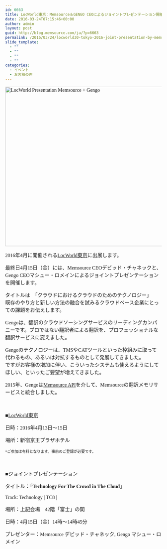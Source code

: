 ```yaml
---
id: 6663
title: LocWorld東京：Memsource＆GENGO CEOによるジョイントプレゼンテーション開催
date: 2016-03-24T07:15:46+00:00
author: admin
layout: post
guid: http://blog.memsource.com/ja/?p=6663
permalink: /2016/03/24/locworld30-tokyo-2016-joint-presentation-by-memsource-ceo-david-canek-and-gengo-ceo-matthew-romaine-jp/
slide_template:
  - ""
  - ""
  - ""
  - ""
categories:
  - イベント
  - お客様の声
---
```

<div style="font-family: 'メイリオ', Meiryo, 'ヒラギノ角ゴ Pro W3'; font-size: medium;">
  <p>
    <a href="/wp-content/uploads/2016/03/LocWorld-Presentation-Memsource-Gengo.png"><img class="alignnone wp-image-6588 size-full" src="/wp-content/uploads/2016/03/LocWorld-Presentation-Memsource-Gengo.png" alt="LocWorld Presentation Memsource + Gengo" width="1024" height="512" data-id="6588" /></a>
  </p>
  
  <p>
    2016年4月に開催される<a href="http://locworld.com/events/locworld30-tokyo-2016/" target="_blank">LocWorld東京</a>に出展します。
  </p>
  
  <p>
    最終日4月15日（金）には、Memsource CEOデビッド・チャネックと、Gengo CEOマシュー・ロメインによるジョイントプレゼンテーションを開催します。
  </p>
  
  <p>
    <!--more-->
  </p>
  
  <p>
    タイトルは　「クラウドにおけるクラウドのためのテクノロジー」<br /> 既存のやり方と新しい方法の融合を試みるクラウドベース企業にとっての課題をお伝えします。
  </p>
  
  <p>
    Gengoは、翻訳のクラウドソーシングサービスのリーディングカンパニーです。プロではない翻訳者による翻訳を、プロフェッショナルな翻訳サービスに変えました。
  </p>
  
  <p>
    Gengoのテクノロジーは、TMSやCATツールといった枠組みに取って代わるもの、あるいは対抗するものとして発展してきました。<br /> ですがお客様の増加に伴い、こういったシステムも使えるようにしてほしい、といったご要望が増えてきました。
  </p>
  
  <p>
    2015年、Gengoは<a href="http://wiki.memsource.com/wiki/Memsource_API" target="_blank">Memsource API</a>を介して、Memsourceの翻訳メモリサービスと統合しました。
  </p>
  
  <p>
    &nbsp;
  </p>
  
  <p>
    ■<a href="http://locworld.com/events/locworld30-tokyo-2016/" target="_blank">LocWorld東京</a>
  </p>
  
  <p>
    日時：2016年4月13日～15日
  </p>
  
  <p>
    場所：新宿京王プラザホテル
  </p>
  
  <div style="font-size: 9pt;">
    *ご参加は有料となります。事前のご登録が必要です。
  </div>
  
  <p>
    &nbsp;
  </p>
  
  <p>
    ■ジョイントプレゼンテーション
  </p>
  
  <p>
    タイトル：「<strong>Technology For The Crowd in The Cloud</strong>」
  </p>
  
  <p>
    Track: Technology | TC8 |
  </p>
  
  <p>
    場所：上記会場　42階「富士」の間
  </p>
  
  <p>
    日時：4月15日（金）14時〜14時45分
  </p>
  
  <p>
    プレゼンター：Memsource デビッド・チャネック, Gengo マシュー・ロメイン
  </p>
</div>